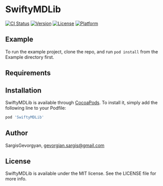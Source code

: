 # SwiftyMDLib

[![CI Status](https://img.shields.io/travis/SargisGevorgyan/SwiftyMDLib.svg?style=flat)](https://travis-ci.org/SargisGevorgyan/SwiftyMDLib)
[![Version](https://img.shields.io/cocoapods/v/SwiftyMDLib.svg?style=flat)](https://cocoapods.org/pods/SwiftyMDLib)
[![License](https://img.shields.io/cocoapods/l/SwiftyMDLib.svg?style=flat)](https://cocoapods.org/pods/SwiftyMDLib)
[![Platform](https://img.shields.io/cocoapods/p/SwiftyMDLib.svg?style=flat)](https://cocoapods.org/pods/SwiftyMDLib)

## Example

To run the example project, clone the repo, and run `pod install` from the Example directory first.

## Requirements

## Installation

SwiftyMDLib is available through [CocoaPods](https://cocoapods.org). To install
it, simply add the following line to your Podfile:

```ruby
pod 'SwiftyMDLib'
```

## Author

SargisGevorgyan, gevorgian.sargis@gmail.com

## License

SwiftyMDLib is available under the MIT license.
See the LICENSE file for more info.


